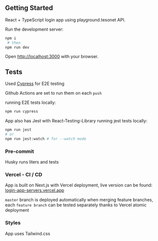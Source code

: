 ## Getting Started

React + TypeScript login app using playground.tesonet API.

Run the development server:

```bash
npm i
 # then
npm run dev
```

Open [http://localhost:3000](http://localhost:3000) with your browser.

## Tests

Used [Cypress](https://www.cypress.io/) for E2E testing

Github Actions are set to run them on each `push`

running E2E tests locally:

```bash
npm run cypress
```

App also has Jest with React-Testing-Library
running jest tests locally:

```bash
npm run jest
# or
npm run jest:watch # for --watch mode
```

### Pre-commit

Husky runs liters and tests

### Vercel - CI / CD

App is built on Next.js with Vercel deployment, live version can be found:
[login-app-servers.vercel.app](https://login-app-servers.vercel.app/login)

`master` branch is deployed automatically when merging feature branches, each `feature branch` can be tested separately thanks to Vercel atomic deployment

### Styles

App uses Tailwind.css
